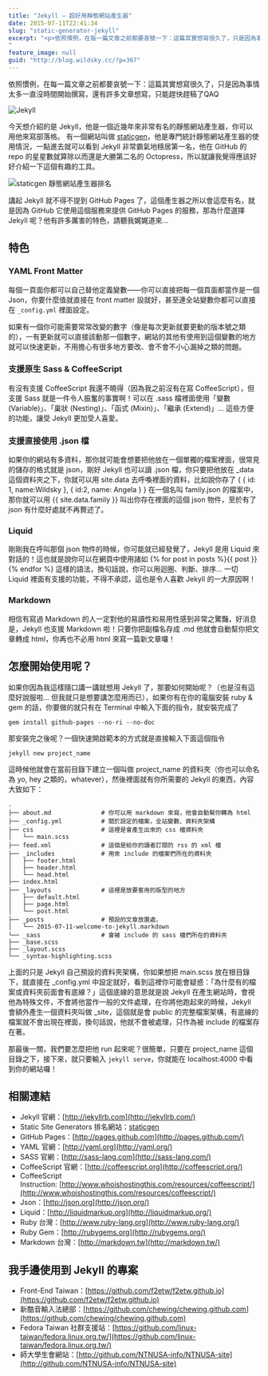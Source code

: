 ```yaml
---
title: "Jekyll – 超好用靜態網站產生器"
date: 2015-07-11T22:41:34
slug: "static-generator-jekyll"
excerpt: "<p>依照慣例，在每一篇文章之前都要哀號一下：這篇其實想寫很久了，只是因為事情太多一直沒時間開始撰寫，還有許多文章想&#8230;</p>
"
feature_image: null
guid: "http://blog.wildsky.cc/?p=367"
---
```

依照慣例，在每一篇文章之前都要哀號一下：這篇其實想寫很久了，只是因為事情太多一直沒時間開始撰寫，還有許多文章想寫，只能趕快趕稿了QAQ

![Jekyll](http://blog.wildsky.cc/wp-content/uploads/2015/07/jekyll.png)

今天想介紹的是 Jekyll，他是一個近幾年來非常有名的靜態網站產生器，你可以用他來寫部落格。 有一個網站叫做 [staticgen](https://www.staticgen.com/)，他是專門統計靜態網站產生器的使用情況，一點進去就可以看到 Jekyll 非常霸氣地穩居第一名，他在 GitHub 的 repo 的星星數就算除以而還是大勝第二名的 Octopress，所以就讓我覺得應該好好介紹一下這個有趣的工具。

![staticgen 靜態網站產生器排名](http://blog.wildsky.cc/wp-content/uploads/2015/07/2015-07-11-19-40-00-%E7%9A%84%E8%9E%A2%E5%B9%95%E6%93%B7%E5%9C%96.png)

講起 Jekyll 就不得不提到 GitHub Pages 了，這個產生器之所以會這麼有名，就是因為 GitHub 它使用這個服務來提供 GitHub Pages 的服務，那為什麼選擇 Jekyll 呢？他有許多厲害的特色，請聽我娓娓道來…

特色
--

### YAML Front Matter

每個一頁面你都可以自己替他定義變數——你可以直接把每一個頁面都當作是一個 Json，你要什麼值就直接在 front matter 設就好，甚至連全站變數你都可以直接在 `_config.yml` 裡面設定。

如果有一個你可能需要常常改變的數字（像是每次更新就要更動的版本號之類的），一有更新就可以直接該動那一個數字，網站的其他有使用到這個變數的地方就可以快速更新，不用擔心有很多地方要改、會不會不小心漏掉之類的問題。

### 支援原生 Sass & CoffeeScript

有沒有支援 CoffeeScript 我還不曉得（因為我之前沒有在寫 CoffeeScript），但支援 Sass 就是一件令人振奮的事實啊！可以在 .sass 檔裡面使用「變數 (Variable)」、「巢狀 (Nesting)」、「函式 (Mixin)」、「繼承 (Extend)」… 這些方便的功能，讓受 Jekyll 更加受人喜愛。

### 支援直接使用 .json 檔

如果你的網站有多資料，那你就可能會想要把他放在一個單獨的檔案裡面，很常見的儲存的格式就是 json，剛好 Jekyll 也可以讀 .json 檔，你只要把他放在 \_data 這個資料夾之下，你就可以用 <span class=“pl-s1”>site.<span class=“pl-c1”>data 去呼喚裡面的資料，比如說你存了 { { id: 1, name:Wildsky }, { id:2, name: Angela } } 在一個名叫 family.json 的檔案中，那你就可以用 {{ site.data.family }} 叫出你存在裡面的這個 json 物件，至於有了 json 有什麼好處就不再贅述了。

### Liquid

剛剛我在呼叫那個 json 物件的時候，你可能就已經發覺了，Jekyll 是用 Liquid 來對話的！這也就是說你可以在網頁中使用諸如 {% for post in posts %}{{ post }}{% endfor %} 這樣的語法，換句話說，你可以用迴圈、判斷、排序… 一切 Liquid 裡面有支援的功能，不得不承認，這也是令人喜歡 Jekyll 的一大原因啊！

### Markdown

相信有寫過 Markdown 的人一定對他的易讀性和易用性感到非常之驚豔，好消息是，Jekyll 也支援 Markdown 啦！只要你把副檔名存成 .md 他就會自動幫你把文章轉成 html，你再也不必用 html 來寫一篇新文章囉！

怎麼開始使用呢？
--------

如果你因為我這樣隨口講一講就想用 Jekyll 了，那要如何開始呢？（也是沒有這麼好說服啦… 但我就只是想要講怎麼用而已），如果你有在你的電腦安裝 ruby & gem 的話，你要做的就只有在 Terminal 中輸入下面的指令，就安裝完成了

`gem install github-pages --no-ri --no-doc`

那安裝完之後呢？一個快速開啟範本的方式就是直接輸入下面這個指令

`jekyll new project_name`

這時候他就會在當前目錄下建立一個叫做 project\_name 的資料夾（你也可以命名為 yo, hey 之類的，whatever），然後裡面就有你所需要的 Jekyll 的東西，內容大致如下：

    .
    ├── about.md              # 你可以用 markdown 來寫，他會自動幫你轉為 html
    ├── _config.yml           # 關於設定的檔案，全站變數、資料夾架構
    ├── css                   # 這裡是會產生出來的 css 檔資料夾
    │   └── main.scss
    ├── feed.xml              # 這個是給你的讀者訂閱的 rss 的 xml 檔
    ├── _includes             # 用來 include 的檔案們所在的資料夾
    │   ├── footer.html
    │   ├── header.html
    │   └── head.html
    ├── index.html
    ├── _layouts              # 這裡是放要套用的版型的地方
    │   ├── default.html
    │   ├── page.html
    │   └── post.html
    ├── _posts                # 預設的文章放置處，
    │   └── 2015-07-11-welcome-to-jekyll.markdown
    └── _sass                 # 會被 include 的 sass 檔們所在的資料夾
    ├── _base.scss
    ├── _layout.scss
    └── _syntax-highlighting.scss


上面的只是 Jekyll 自己預設的資料夾架構，你如果想把 main.scss 放在根目錄下，就直接在 \_config.yml 中設定就好，看到這裡你可能會疑惑：「為什麼有的檔案或資料夾前面會有底線？」這個底線的意思就是說 Jekyll 在產生網站時，會視他為特殊文件，不會將他當作一般的文件處理，在你將他跑起來的時候，Jekyll 會額外產生一個資料夾叫做 \_site，這個就是會 public 的完整檔案架構，有底線的檔案就不會出現在裡面，換句話說，他就不會被處理，只作為被 include 的檔案存在著。

那最後一關，我們要怎麼把他 run 起來呢？很簡單，只要在 project\_name 這個目錄之下，接下來，就只要輸入 `jekyll serve`，你就能在 localhost:4000 中看到你的網站囉！

相關連結
----

*   Jekyll 官網：[http://jekyllrb.com](http://jekyllrb.com/)
*   Static Site Generators 排名網站：[staticgen](https://www.staticgen.com/)
*   GitHub Pages：[http://pages.github.com](http://pages.github.com/)
*   YAML 官網：[http://yaml.org](http://yaml.org/)
*   SASS 官網：[http://sass-lang.com](http://sass-lang.com/)
*   CoffeeScript 官網：[http://coffeescript.org](http://coffeescript.org/)
*   CoffeeScript Instruction: [http://www.whoishostingthis.com/resources/coffeescript/](http://www.whoishostingthis.com/resources/coffeescript/)
*   Json：[http://json.org](http://json.org/)
*   Liquid：[http://liquidmarkup.org](http://liquidmarkup.org/)
*   Ruby 台灣：[http://www.ruby-lang.org](http://www.ruby-lang.org/)
*   Ruby Gem：[http://rubygems.org](http://rubygems.org/)
*   Markdown 台灣：[http://markdown.tw](http://markdown.tw/)

我手邊使用到 Jekyll 的專案
-----------------

*   Front-End Taiwan：[https://github.com/f2etw/f2etw.github.io](https://github.com/f2etw/f2etw.github.io)
*   新酷音輸入法總部：[https://github.com/chewing/chewing.github.com](https://github.com/chewing/chewing.github.com)
*   Fedora Taiwan 社群支援站：[https://github.com/linux-taiwan/fedora.linux.org.tw/](https://github.com/linux-taiwan/fedora.linux.org.tw/)
*   師大學生會網站：[http://github.com/NTNUSA-info/NTNUSA-site](http://github.com/NTNUSA-info/NTNUSA-site)
